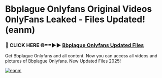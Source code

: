 # Bbplague Onlyfans Original Videos 0nlyFans Leaked - Files Updated! (eanm)

<h3>🔴 CLICK HERE 🌐==►► <a href="https://tinyurl.com/2jnfzry5" rel="nofollow">Bbplague Onlyfans Updated Files</a></h3>

Get Bbplague Onlyfans and all content. Now you can access all videos and pictures of Bbplague Onlyfans. New Updated Files 2025!

[![eanm](https://i.imgur.com/GyGTBgg.gif)](https://tinyurl.com/2jnfzry5)
